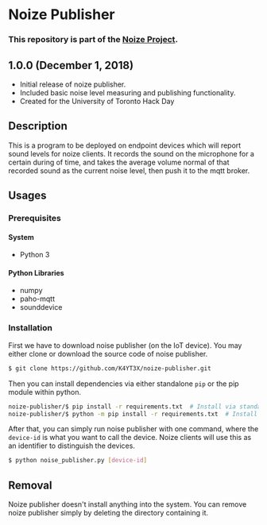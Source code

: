 # Noize Publisher

### This repository is part of the [Noize Project](https://github.com/Thayallan-S/noize).

## 1.0.0 (December 1, 2018)

- Initial release of noize publisher.
- Included basic noise level measuring and publishing functionality.
- Created for the University of Toronto Hack Day

## Description

This is a program to be deployed on endpoint devices which will report sound levels for noize clients. It records the sound on the microphone for a certain during of time, and takes the average volume normal of that recorded sound as the current noise level, then push it to the mqtt broker.

## Usages

### Prerequisites

#### System

- Python 3

#### Python Libraries

- numpy
- paho-mqtt
- sounddevice

### Installation

First we have to download noise publisher (on the IoT device). You may either clone or download the source code of noise publisher.

```bash
$ git clone https://github.com/K4YT3X/noize-publisher.git
```

Then you can install dependencies via either standalone `pip` or the pip module within python.

```bash
noize-publisher/$ pip install -r requirements.txt  # Install via standalone pip
noize-publisher/$ python -m pip install -r requirements.txt  # Install via python pip module
```

After that, you can simply run noise publisher with one command, where the `device-id` is what you want to call the device. Noize clients will use this as an identifier to distinguish the devices.

```bash
$ python noise_publisher.py [device-id]
```

## Removal

Noize publisher doesn't install anything into the system. You can remove noize publisher simply by deleting the directory containing it.
